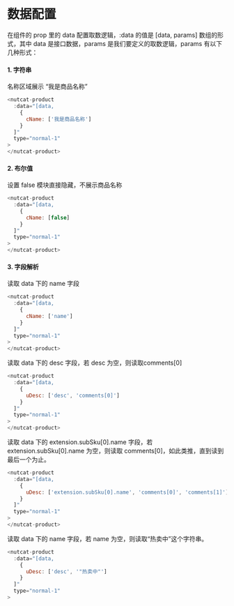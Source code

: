 # 数据配置

在组件的 prop 里的 data 配置取数逻辑，:data 的值是 [data, params] 数组的形式，其中 data 是接口数据，params 是我们要定义的取数逻辑，params 有以下几种形式：

#### 1. 字符串

名称区域展示 “我是商品名称”

```javascript
<nutcat-product 
  :data="[data, 
    { 
      cName: ['我是商品名称'] 
    }
  ]"
  type="normal-1"
>
</nutcat-product>
```



#### 2. 布尔值

设置 false 模块直接隐藏，不展示商品名称

```javascript
<nutcat-product 
  :data="[data, 
    { 
      cName: [false] 
    }
  ]"
  type="normal-1"
>
</nutcat-product>
```



#### 3. 字段解析

读取 data 下的 name 字段

```javascript
<nutcat-product 
  :data="[data, 
    { 
      cName: ['name'] 
    }
  ]"
  type="normal-1"
>
</nutcat-product>
```

读取 data 下的 desc 字段，若 desc 为空，则读取comments[0]

```javascript
<nutcat-product 
  :data="[data, 
    { 
      uDesc: ['desc', 'comments[0]'] 
    }
  ]"
  type="normal-1"
>
</nutcat-product>
```

读取 data 下的 extension.subSku[0].name 字段，若 extension.subSku[0].name 为空，则读取 comments[0]，如此类推，直到读到最后一个为止。

```javascript
<nutcat-product 
  :data="[data, 
    { 
      uDesc: ['extension.subSku[0].name', 'comments[0]', 'comments[1]']
    }
  ]"
  type="normal-1"
>
</nutcat-product>
```

读取 data 下的 name 字段，若 name 为空，则读取“热卖中”这个字符串。

```javascript
<nutcat-product 
  :data="[data, 
    { 
      uDesc: ['desc', '"热卖中"'] 
    }
  ]"
  type="normal-1"
>
```


